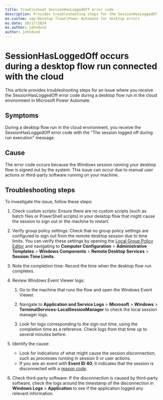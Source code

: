 ```yaml
---
title: Troubleshoot SessionHasLoggedOff error code
description: Provides troubleshooting steps for the SessionHasLoggedOff error code that occurs during a desktop flow run in Microsoft Power Automate.
ms.custom: sap:Desktop flows\Power Automate for desktop errors
ms.date: 10/17/2024
ms.author: johndund 
author: johndund
---
```

# SessionHasLoggedOff occurs during a desktop flow run connected with the cloud

This article provides troubleshooting steps for an issue where you receive the SessionHasLoggedOff error code during a desktop flow run in the cloud environment in Microsoft Power Automate.

## Symptoms

During a desktop flow run in the cloud environment, you receive the SessionHasLoggedOff error code with the "The session logged off during run execution" message.

## Cause

The error code occurs because the Windows session running your desktop flow is signed out by the system. This issue can occur due to manual user actions or third-party software running on your machine.

## Troubleshooting steps

To investigate the issue, follow these steps:

1. Check custom scripts: Ensure there are no custom scripts (such as batch files or PowerShell scripts) in your desktop flow that might cause the session to sign out or the machine to restart.

1. Verify group policy settings: Check that no group policy settings are configured to sign out from the remote desktop session due to time limits. You can verify these settings by opening the [Local Group Policy Editor](/previous-versions/windows/it-pro/windows-server-2012-R2-and-2012/dn789185(v=ws.11)) and navigating to **Computer Configuration** > **Administrative Templates** > **Windows Components** > **Remote Desktop Services** > **Session Time Limits**.

1. Note the completion time: Record the time when the desktop flow run completes.

1. Review Windows Event Viewer logs:

   1. Go to the machine that runs the flow and open the Windows Event Viewer.

   1. Navigate to **Application and Service Logs** > **Microsoft** > **Windows** > **TerminalServices-LocalSessionManager** to check the local session manager logs.

   1. Look for logs corresponding to the sign-out time, using the completion time as a reference. Check logs from that time up to several minutes before.

1. Identify the cause:

   - Look for indications of what might cause the session disconnection, such as processes running in session 0 or user actions.
   - If you see an event with **Event ID 40**, it indicates that the session is disconnected with a [reason code](/windows/win32/termserv/extendeddisconnectreasoncode).

1. Check third-party software: If the disconnection is caused by third-party software, check the logs around the timestamp of the disconnection in **Windows Logs** > **Application** to see if the application logged any relevant information.
